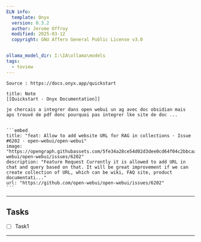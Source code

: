```yaml
---
ELN info:
  template: Onyx
  version: 0.3.2
  author: Jerome Offroy
  modified: 2025-03-12
  copyright: GNU Affero General Public License v3.0


ollama_model_dir: I:\IA\ollama\models
tags:
  - toview
---
```

````ad-tip
Source : https://docs.onyx.app/quickstart

````

````ad-note
title: Note
[[Quickstart - Onyx Documentation]]

je chercais a integrer dans open webui un ag avec doc obsidian mais aps trouvé de pdf donc pourquoi pas integrer lke site de doc ... 


```embed
title: "feat: Allow to add website URL for RAG in collections · Issue #6202 · open-webui/open-webui"
image: "https://opengraph.githubassets.com/5fe34a28ce54d02d3dee0cd64f04c2bbcaa26984dc39dbbe3f78304634e98c31/open-webui/open-webui/issues/6202"
description: "Feature Request Currently it is allowed to add URL in chat and query based on that. It will be great improvement if we can create collection of URL, which can be wiki, FAQ site, product documentati..."
url: "https://github.com/open-webui/open-webui/issues/6202"
```

````

---
## Tasks
- [ ] Task1
---

